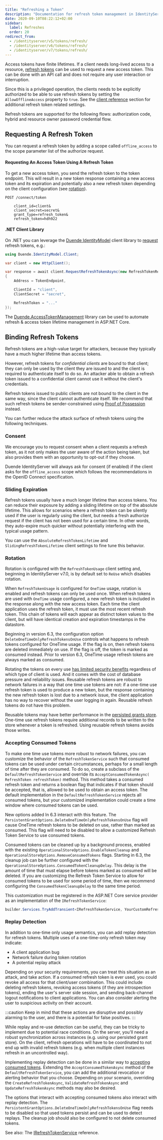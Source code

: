 ```yaml
---
title: "Refreshing a Token"
description: "Documentation for refresh token management in IdentityServer, including requesting, using and securing refresh tokens for long-lived access to resources"
date: 2020-09-10T08:22:12+02:00
sidebar:
  label: Refreshes
  order: 20
redirect_from:
  - /identityserver/v5/tokens/refresh/
  - /identityserver/v6/tokens/refresh/
  - /identityserver/v7/tokens/refresh/
---
```


Access tokens have finite lifetimes. If a client needs long-lived access to a
resource, [refresh tokens](https://datatracker.ietf.org/doc/html/rfc6749#section-1.5) can be used to request a new
access token. This can be done with an API call and does not require any user interaction or interruption.

Since this is a privileged operation, the clients needs to be explicitly authorized to be able to use refresh tokens by
setting the `AllowOfflineAccess` property to `true`. See
the [client reference](/identityserver/reference/models/client.md#refresh-token) section for additional refresh token
related settings.

Refresh tokens are supported for the following flows: authorization code, hybrid and resource owner password credential
flow.

## Requesting A Refresh Token

You can request a refresh token by adding a scope called `offline_access` to the scope parameter list of the authorize
request.

#### Requesting An Access Token Using A Refresh Token

To get a new access token, you send the refresh token to the token endpoint.
This will result in a new token response containing a new access token and its expiration and potentially also a new
refresh token depending on the client configuration (see [rotation](#rotation)).

```
POST /connect/token

    client_id=client&
    client_secret=secret&
    grant_type=refresh_token&
    refresh_token=hdh922
```

#### .NET Client Library

On .NET you can leverage the [Duende IdentityModel](/identitymodel/index.mdx) client library
to [request](/identitymodel/endpoints/token.md) refresh tokens, e.g.:

```cs
using Duende.IdentityModel.Client;

var client = new HttpClient();

var response = await client.RequestRefreshTokenAsync(new RefreshTokenRequest
{
    Address = TokenEndpoint,

    ClientId = "client",
    ClientSecret = "secret",

    RefreshToken = "..."
});
```

The [Duende.AccessTokenManagement](/accesstokenmanagement) library can be
used to automate refresh & access token lifetime management in ASP.NET Core.

## Binding Refresh Tokens

Refresh tokens are a high-value target for attackers, because they typically have a much higher lifetime than access
tokens.

However, refresh tokens for _confidential clients_ are bound to that client; they can only be used by the client they
are issued to and the client is required to authenticate itself to do so. An attacker able to obtain a refresh
token issued to a confidential client cannot use it without the client's credentials.

Refresh tokens issued to public clients are not bound to the client in the same way, since the client cannot
authenticate itself. We recommend that such refresh tokens be sender-constrained using [Proof of Possession](/identityserver/tokens/pop.md)
instead.

You can further reduce the attack surface of refresh tokens using the following techniques.

### Consent

We encourage you to request consent when a client requests a refresh token, as it not only makes the user aware of the
action being taken, but also provides them with an opportunity to opt-out if they choose.

Duende IdentityServer will always ask for consent (if enabled) if the client asks for the `offline_access` scope which
follows the recommendations in the OpenID Connect specification.

### Sliding Expiration

Refresh tokens usually have a much longer lifetime than access tokens. You can reduce their exposure by adding a sliding
lifetime on top of the absolute lifetime. This allows for scenarios where a refresh token can be silently used if the
user is regularly using the client, but needs a fresh authorize request if the client has not been used for a certain
time. In other words, they auto-expire much quicker without potentially interfering with the typical usage pattern.

You can use the `AbsoluteRefreshTokenLifetime` and `SlidingRefreshTokenLifetime` client settings to fine tune this
behavior.

### Rotation

Rotation is configured with the `RefreshTokenUsage` client setting and, beginning in IdentityServer v7.0, is by default
set to `ReUse` which disables rotation.

When `RefreshTokenUsage` is configured for `OneTime` usage, rotation is enabled and refresh tokens can only be used
once. When refresh tokens are used with `OneTime` usage configured, a new refresh token is included in the response
along with the new access token. Each time the client application uses the refresh token, it must use the most recent
refresh token. This chain of tokens will each appear as distinct token values to the client, but will have identical
creation and expiration timestamps in the datastore.

Beginning in version 6.3, the configuration option `DeleteOneTimeOnlyRefreshTokensOnUse` controls what happens to
refresh tokens configured for OneTime usage. If the flag is on, then refresh tokens are deleted immediately on use. If
the flag is off, the token is marked as consumed instead. Prior to version 6.3, OneTime usage refresh tokens are always
marked as consumed.

Rotating the tokens on every
use [has limited security benefits](https://blog.duendesoftware.com/posts/20240405_refresh_token_reuse/) regardless of
which type of client is used. And it comes with the cost of database pressure and reliability issues. Reusable refresh
tokens are robust to network failures in a way that one time use tokens are not: if a one-time use refresh token is used
to produce a new token, but the response containing the new refresh token is lost due to a network issue, the client
application has no way to recover without the user logging in again. Reusable refresh tokens do not have this problem.

Reusable tokens may have better performance in
the [persisted grants store](/identityserver/reference/stores/persisted-grant-store.md). One-time use refresh tokens
require additional records to be written to the store whenever a token is refreshed. Using reusable refresh tokens
avoids those writes.

### Accepting Consumed Tokens

To make one time use tokens more robust to network failures, you can customize the behavior of the `RefreshTokenService`
such that consumed tokens can be used under certain circumstances, perhaps for a small length of time after they are
consumed. To do so, create a subclass of the `DefaultRefreshTokenService` and override its `AcceptConsumedTokenAsync(
RefreshToken refreshToken)` method. This method takes a consumed refresh token and returns a boolean flag that indicates
if that token should be accepted, that is, allowed to be used to obtain an access token. The default implementation in
the `DefaultRefreshTokenService` rejects all consumed tokens, but your customized implementation could create a time
window where consumed tokens can be used.

New options added In 6.3 interact with this feature. The `PersistentGrantOptions.DeleteOneTimeOnlyRefreshTokensOnUse`
flag will cause OneTime refresh tokens to be deleted on use, rather than marked as consumed. This flag will need to be
disabled to allow a customized Refresh Token Service to use consumed tokens.

Consumed tokens can be cleaned up by a background process, enabled with the existing
`OperationalStoreOptions.EnableTokenCleanup` and `OperationalStoreOptions.RemoveConsumedTokens` flags. Starting in 6.3,
the cleanup job can be further configured with the `OperationalStoreOptions.ConsumedTokenCleanupDelay`. This delay is
the amount of time that must elapse before tokens marked as consumed will be deleted. If you are customizing the Refresh
Token Service to allow for consumed tokens to be used for some period of time, then we recommend configuring the
`ConsumedTokenCleanupDelay` to the same time period.

This customization must be registered in the ASP.NET Core service provider as an implementation of the `IRefreshTokenService`:

```csharp
builder.Services.TryAddTransient<IRefreshTokenService, YourCustomRefreshTokenService>();
```

### Replay Detection

In addition to one-time only usage semantics, you can add replay detection for refresh tokens.
Multiple uses of a one-time-only refresh token may indicate:

* A client application bug
* Network failure during token rotation
* A potential replay attack

Depending on your security requirements, you can treat this situation as an attack, and take action.
If a consumed refresh token is ever used, you could revoke all access for that client/user combination.
This could include deleting refresh tokens, revoking access tokens (if they are introspection tokens),
ending the user's server side session, and sending back-channel logout notifications to client applications.
You can also consider alerting the user to suspicious activity on their account.

:::caution
Keep in mind that these actions are disruptive and possibly alarming to the user, and there is a potential for false
positives.
:::

While replay and re-use detection can be useful, they can be tricky to implement due to potential race conditions.
On the server, you'll need a robust synchronization across instances (e.g. using our persisted grant store).
On the client, refresh operations will have to be coordinated to not end up with invalid refresh tokens
(e.g. when multiple client instances refresh in an uncontrolled way).

Implementing replay detection can be done in a similar way to [accepting consumed tokens](#accepting-consumed-tokens). Extending the
`AcceptConsumedTokenAsync` method of the `DefaultRefreshTokenService`, you can add the additional revocation or alerting
behavior that you choose. Depending on your scenario, overriding the `CreateRefreshTokenAsync`,
`ValidateRefreshTokenAsync` and `UpdateRefreshTokenAsync` methods may also be desired.

The options that interact with accepting consumed tokens also interact with replay detection.
The `PersistentGrantOptions.DeleteOneTimeOnlyRefreshTokensOnUse` flag needs to be disabled so that used tokens persist 
and can be used to detect replays. The cleanup job should also be configured to not delete consumed
tokens.

See also: The [IRefreshTokenService](/identityserver/reference/services/refresh-token-service.md) reference.
